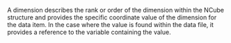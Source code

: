 A dimension describes the rank or order of the dimension within the NCube structure and provides the specific coordinate value of the dimension for the data item. In the case where the value is found within the data file, it provides a reference to the variable containing the value.